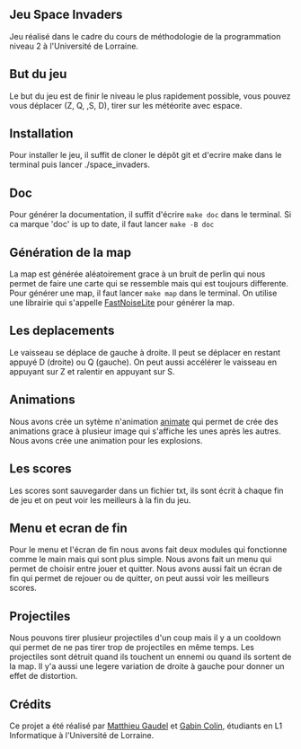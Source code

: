## Jeu Space Invaders
Jeu réalisé dans le cadre du cours de méthodologie de la programmation niveau 2 à l'Université de Lorraine. 


## But du jeu
Le but du jeu est de finir le niveau le plus rapidement possible, vous pouvez vous déplacer (Z, Q, ,S, D), tirer sur les météorite avec espace.
## Installation
Pour installer le jeu, il suffit de cloner le dépôt git et d'ecrire make dans le terminal puis lancer ./space_invaders.

## Doc 
Pour générer la documentation, il suffit d'écrire ```make doc``` dans le terminal. Si ca marque 'doc' is up to date, il faut lancer ```make -B doc```

## Génération de la map
La map est générée aléatoirement grace à un bruit de perlin qui nous permet de faire une carte qui se ressemble mais qui est toujours differente. Pour générer une map, il faut lancer ```make map``` dans le terminal.
On utilise une librairie qui s'appelle [FastNoiseLite](include/FastNoiseLite.h) pour générer la map. 

## Les deplacements
Le vaisseau se déplace de gauche à droite. Il peut se déplacer en restant appuyé D (droite) ou Q (gauche). On peut aussi accélérer le vaisseau en appuyant sur Z et ralentir en appuyant sur S. 

## Animations
Nous avons crée un sytème n'animation [animate](include/animate.h)   qui permet de crée des animations grace à plusieur image qui s'affiche les unes après les autres. Nous avons crée une animation pour les explosions.

## Les scores
Les scores sont sauvegarder dans un fichier txt, ils sont écrit à chaque fin de jeu et on peut voir les meilleurs à la fin du jeu.
## Menu et ecran de fin
Pour le menu et l'écran de fin nous avons fait deux modules qui fonctionne comme le main mais qui sont plus simple. Nous avons fait un menu qui permet de choisir entre jouer et quitter. Nous avons aussi fait un écran de fin qui permet de rejouer ou de quitter, on peut aussi voir les meilleurs scores.

## Projectiles
Nous pouvons tirer plusieur projectiles d'un coup mais il y a un cooldown qui permet de ne pas tirer trop de projectiles en même temps. Les projectiles sont détruit quand ils touchent un ennemi ou quand ils sortent de la map. Il y'a aussi une legere variation de droite à gauche pour donner un effet de distortion.

## Crédits
Ce projet a été réalisé par [Matthieu Gaudel]("https://github.com/MMMatth") et [Gabin Colin]("https://github.com/Gabinxc"), étudiants en L1 Informatique à l'Université de Lorraine.